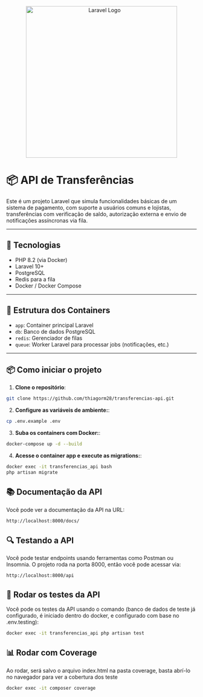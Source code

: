 <p align="center"><a href="https://laravel.com" target="_blank"><img src="https://raw.githubusercontent.com/laravel/art/master/logo-lockup/5%20SVG/2%20CMYK/1%20Full%20Color/laravel-logolockup-cmyk-red.svg" width="400" alt="Laravel Logo"></a></p>

# 📦 API de Transferências

Este é um projeto Laravel que simula funcionalidades básicas de um sistema de pagamento, com suporte a usuários comuns e lojistas, transferências com verificação de saldo, autorização externa e envio de notificações assíncronas via fila.

---

## 🚀 Tecnologias

-   PHP 8.2 (via Docker)
-   Laravel 10+
-   PostgreSQL
-   Redis para a fila
-   Docker / Docker Compose

---

## 📁 Estrutura dos Containers

-   `app`: Container principal Laravel
-   `db`: Banco de dados PostgreSQL
-   `redis`: Gerenciador de filas
-   `queue`: Worker Laravel para processar jobs (notificações, etc.)

---

## 📦 Como iniciar o projeto

1. **Clone o repositório**:

```bash
git clone https://github.com/thiagorm28/transferencias-api.git
```

2. **Configure as variáveis de ambiente:**:

```bash
cp .env.example .env
```

3. **Suba os containers com Docker:**:

```bash
docker-compose up -d --build
```

4. **Acesse o container app e execute as migrations:**:

```bash
docker exec -it transferencias_api bash
php artisan migrate
```

## 📚 Documentação da API

Você pode ver a documentação da API na URL:

```bash
http://localhost:8000/docs/
```

## 🔍 Testando a API

Você pode testar endpoints usando ferramentas como Postman ou Insomnia. O projeto roda na porta 8000, então você pode acessar via:

```bash
http://localhost:8000/api
```

## 🧪 Rodar os testes da API

Você pode os testes da API usando o comando (banco de dados de teste já configurado, é iniciado dentro do docker, e configurado com base no .env.testing):

```bash
docker exec -it transferencias_api php artisan test
```

## 📊 Rodar com Coverage

Ao rodar, será salvo o arquivo index.html na pasta coverage, basta abrí-lo no navegador para ver a cobertura dos teste

```bash
docker exec -it composer coverage
```
